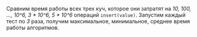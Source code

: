 Сравним время работы всех трех куч, которое они затратят на *10, 100, ..., 10^6, 3 * 10^6, 5 * 10^6* операций `insert(value)`. Запустим каждый тест по *3* раза, получим максимальное, минимальное, среднее время работы алгоритмов.


